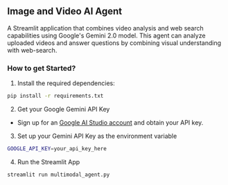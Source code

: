 ## Image and Video AI Agent

A Streamlit application that combines video analysis and web search capabilities using Google's Gemini 2.0 model. This agent can analyze uploaded videos and answer questions by combining visual understanding with web-search.

### How to get Started?

1. Install the required dependencies:

```bash
pip install -r requirements.txt
```
2. Get your Google Gemini API Key

- Sign up for an [Google AI Studio account](https://aistudio.google.com/apikey) and obtain your API key.

3. Set up your Gemini API Key as the environment variable

```bash
GOOGLE_API_KEY=your_api_key_here
```

4. Run the Streamlit App
```bash
streamlit run multimodal_agent.py
```
